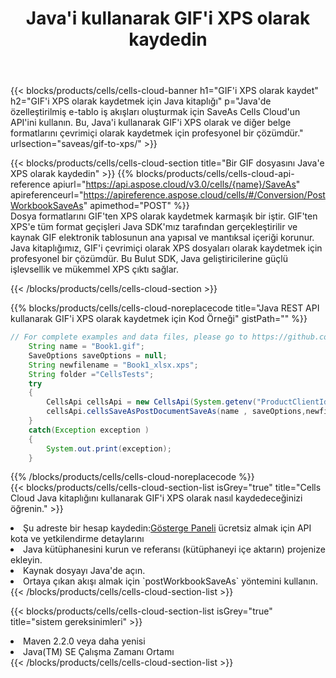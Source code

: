 ﻿---
title:  Java'i kullanarak GIF'i XPS olarak kaydedin
description:  GIF formatındaki dosyayı XPS formatındaki dosya olarak kaydetmek için Aspose.Cells Cloud SDK for Java'i kullanma.
kwords: Excel, Save GIF as XPS, REST, Java
howto: How to save GIF as XPS using Aspose.Cells Cloud Java library.
---
{{< blocks/products/cells/cells-cloud-banner h1="GIF\'i XPS olarak kaydet" h2="GIF\'i XPS olarak kaydetmek için Java kitaplığı" p="Java\'de özelleştirilmiş e-tablo iş akışları oluşturmak için SaveAs Cells Cloud\'un API\'ini kullanın. Bu, Java\'i kullanarak GIF\'i XPS olarak ve diğer belge formatlarını çevrimiçi olarak kaydetmek için profesyonel bir çözümdür." urlsection="saveas/gif-to-xps/" >}}

{{< blocks/products/cells/cells-cloud-section title="Bir GIF dosyasını Java\'e XPS olarak kaydedin" >}}
{{% blocks/products/cells/cells-cloud-api-reference apiurl="https://api.aspose.cloud/v3.0/cells/{name}/SaveAs" apireferenceurl="https://apireference.aspose.cloud/cells/#/Conversion/PostWorkbookSaveAs" apimethod="POST" %}}
<br/>
Dosya formatlarını GIF'ten XPS olarak kaydetmek karmaşık bir iştir. GIF'ten XPS'e tüm format geçişleri Java SDK'mız tarafından gerçekleştirilir ve kaynak GIF elektronik tablosunun ana yapısal ve mantıksal içeriği korunur. Java kitaplığımız, GIF'i çevrimiçi olarak XPS dosyaları olarak kaydetmek için profesyonel bir çözümdür. Bu Bulut SDK, Java geliştiricilerine güçlü işlevsellik ve mükemmel XPS çıktı sağlar.

{{< /blocks/products/cells/cells-cloud-section >}}

{{% blocks/products/cells/cells-cloud-noreplacecode title="Java REST API kullanarak GIF\'i XPS olarak kaydetmek için Kod Örneği" gistPath="" %}}
  
```java
// For complete examples and data files, please go to https://github.com/aspose-cells-cloud/aspose-cells-cloud-java/
    String name = "Book1.gif";
    SaveOptions saveOptions = null;
    String newfilename = "Book1_xlsx.xps";
    String folder ="CellsTests";
    try 
    {
        CellsApi cellsApi = new CellsApi(System.getenv("ProductClientId"), System.getenv("ProductClientSecret"));
        cellsApi.cellsSaveAsPostDocumentSaveAs(name , saveOptions,newfilename,false,false,folder,null,null,null,true);                       
    }
    catch(Exception exception )
    {
        System.out.print(exception);
    }
```
  
{{% /blocks/products/cells/cells-cloud-noreplacecode %}}
<br/>
{{< blocks/products/cells/cells-cloud-section-list isGrey="true" title="Cells Cloud Java kitaplığını kullanarak GIF\'i XPS olarak nasıl kaydedeceğinizi öğrenin." >}}
<li> Şu adreste bir hesap kaydedin:<a href="https://dashboard.aspose.cloud/">Gösterge Paneli</a> ücretsiz almak için API kota ve yetkilendirme detaylarını</li>
<li>Java kütüphanesini kurun ve referansı (kütüphaneyi içe aktarın) projenize ekleyin.</li>
<li>Kaynak dosyayı Java'de açın.</li>
<li>Ortaya çıkan akışı almak için `postWorkbookSaveAs` yöntemini kullanın.</li>
{{< /blocks/products/cells/cells-cloud-section-list >}}

{{< blocks/products/cells/cells-cloud-section-list isGrey="true" title="sistem gereksinimleri" >}}
<li>Maven 2.2.0 veya daha yenisi</li>
<li>Java(TM) SE Çalışma Zamanı Ortamı</li>
{{< /blocks/products/cells/cells-cloud-section-list >}}
